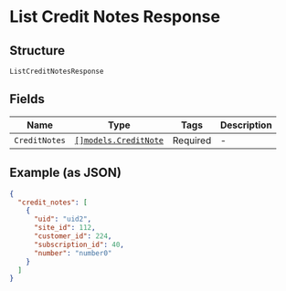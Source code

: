 
# List Credit Notes Response

## Structure

`ListCreditNotesResponse`

## Fields

| Name | Type | Tags | Description |
|  --- | --- | --- | --- |
| `CreditNotes` | [`[]models.CreditNote`](../../doc/models/credit-note.md) | Required | - |

## Example (as JSON)

```json
{
  "credit_notes": [
    {
      "uid": "uid2",
      "site_id": 112,
      "customer_id": 224,
      "subscription_id": 40,
      "number": "number0"
    }
  ]
}
```


